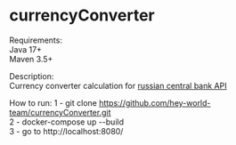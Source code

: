 # currencyConverter  
Requirements:  
Java            17+  
Maven           3.5+  

Description:   
Currency converter calculation for [russian central bank API ](http://www.cbr.ru/scripts/XML_daily.asp)
    
How to run:
1 - git clone https://github.com/hey-world-team/currencyConverter.git  
2 - docker-compose up --build  
3 - go to http://localhost:8080/  
